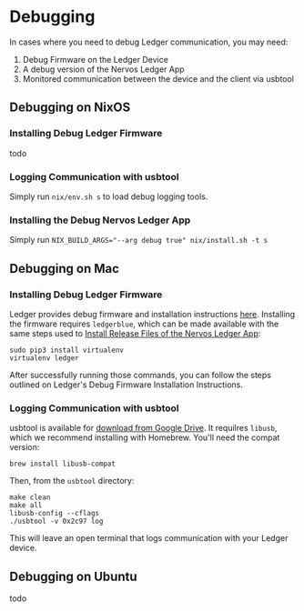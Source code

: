 # Debugging

In cases where you need to debug Ledger communication, you may need:

1. Debug Firmware on the Ledger Device
2. A debug version of the Nervos Ledger App
3. Monitored communication between the device and the client via usbtool

## Debugging on NixOS

### Installing Debug Ledger Firmware

todo

### Logging Communication with usbtool

Simply run `nix/env.sh s` to load debug logging tools.


### Installing the Debug Nervos Ledger App

Simply run `NIX_BUILD_ARGS="--arg debug true" nix/install.sh -t s`


## Debugging on Mac

### Installing Debug Ledger Firmware

Ledger provides debug firmware and installation instructions [here](https://ledger.readthedocs.io/en/latest/userspace/debugging.html). Installing the firmware requires `ledgerblue`, which can be made available with the same steps used to [Install Release Files of the Nervos Ledger App](readme.md#installing-the-ledger-application-from-release):

```
sudo pip3 install virtualenv
virtualenv ledger
```

After successfully running those commands, you can follow the steps outlined on Ledger's Debug Firmware Installation Instructions.

### Logging Communication with usbtool

usbtool is available for [download from Google Drive](https://drive.google.com/file/d/16D5vlrbczmBxqpDJml6QUV0RGWs7aZeZ/view). It requilres `libusb`, which we recommend installing with Homebrew. You'll need the compat version:

```
brew install libusb-compat
```

Then, from the `usbtool` directory:
```
make clean
make all
libusb-config --cflags
./usbtool -v 0x2c97 log
```

This will leave an open terminal that logs communication with your Ledger device.

## Debugging on Ubuntu

todo
